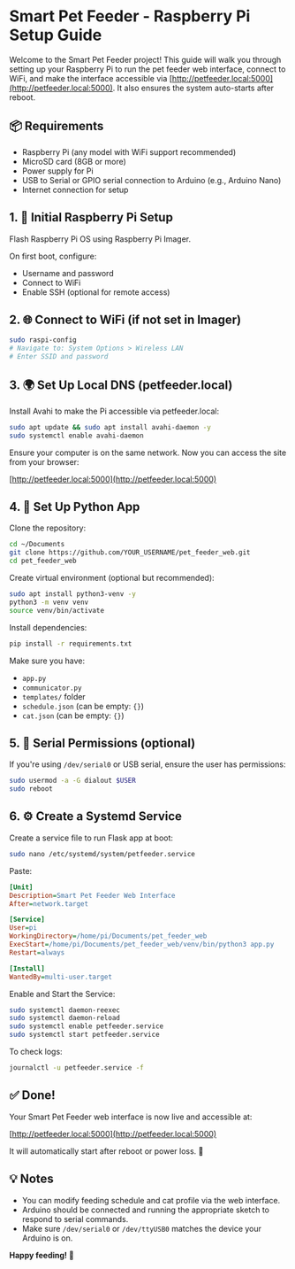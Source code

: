 # Smart Pet Feeder - Raspberry Pi Setup Guide

Welcome to the Smart Pet Feeder project! This guide will walk you through setting up your Raspberry Pi to run the pet feeder web interface, connect to WiFi, and make the interface accessible via [http://petfeeder.local:5000](http://petfeeder.local:5000). It also ensures the system auto-starts after reboot.

## 📦 Requirements

- Raspberry Pi (any model with WiFi support recommended)
- MicroSD card (8GB or more)
- Power supply for Pi
- USB to Serial or GPIO serial connection to Arduino (e.g., Arduino Nano)
- Internet connection for setup

## 1. 🔧 Initial Raspberry Pi Setup

Flash Raspberry Pi OS using Raspberry Pi Imager.

On first boot, configure:

- Username and password
- Connect to WiFi
- Enable SSH (optional for remote access)

## 2. 🌐 Connect to WiFi (if not set in Imager)

```bash
sudo raspi-config
# Navigate to: System Options > Wireless LAN
# Enter SSID and password
```

## 3. 🌍 Set Up Local DNS (petfeeder.local)

Install Avahi to make the Pi accessible via petfeeder.local:

```bash
sudo apt update && sudo apt install avahi-daemon -y
sudo systemctl enable avahi-daemon
```

Ensure your computer is on the same network. Now you can access the site from your browser:

[http://petfeeder.local:5000](http://petfeeder.local:5000)

## 4. 🐍 Set Up Python App

Clone the repository:

```bash
cd ~/Documents
git clone https://github.com/YOUR_USERNAME/pet_feeder_web.git
cd pet_feeder_web
```

Create virtual environment (optional but recommended):

```bash
sudo apt install python3-venv -y
python3 -m venv venv
source venv/bin/activate
```

Install dependencies:

```bash
pip install -r requirements.txt
```

Make sure you have:

- `app.py`
- `communicator.py`
- `templates/` folder
- `schedule.json` (can be empty: `{}`)
- `cat.json` (can be empty: `{}`)

## 5. 🛜 Serial Permissions (optional)

If you're using `/dev/serial0` or USB serial, ensure the user has permissions:

```bash
sudo usermod -a -G dialout $USER
sudo reboot
```

## 6. ⚙️ Create a Systemd Service

Create a service file to run Flask app at boot:

```bash
sudo nano /etc/systemd/system/petfeeder.service
```

Paste:

```ini
[Unit]
Description=Smart Pet Feeder Web Interface
After=network.target

[Service]
User=pi
WorkingDirectory=/home/pi/Documents/pet_feeder_web
ExecStart=/home/pi/Documents/pet_feeder_web/venv/bin/python3 app.py
Restart=always

[Install]
WantedBy=multi-user.target
```

Enable and Start the Service:

```bash
sudo systemctl daemon-reexec
sudo systemctl daemon-reload
sudo systemctl enable petfeeder.service
sudo systemctl start petfeeder.service
```

To check logs:

```bash
journalctl -u petfeeder.service -f
```

## ✅ Done!

Your Smart Pet Feeder web interface is now live and accessible at:

[http://petfeeder.local:5000](http://petfeeder.local:5000)

It will automatically start after reboot or power loss. 🎉

## 💡 Notes

- You can modify feeding schedule and cat profile via the web interface.
- Arduino should be connected and running the appropriate sketch to respond to serial commands.
- Make sure `/dev/serial0` or `/dev/ttyUSB0` matches the device your Arduino is on.

**Happy feeding! 🐾**
